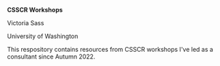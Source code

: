 **CSSCR Workshops**

Victoria Sass

University of Washington

This respository contains resources from CSSCR workshops I've led as a consultant since Autumn 2022. 
